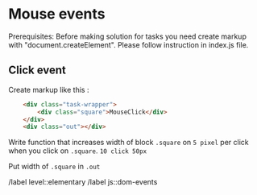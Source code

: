 # Mouse events

Prerequisites: Before making solution for tasks you need create markup with "document.createElement". Please follow instruction in index.js file.

## Click event

Create markup like this :

```html
    <div class="task-wrapper">
        <div class="square">MouseClick</div>
    </div>
    <div class="out"></div>
```

Write function that increases width of block `.square` on `5 pixel` per click when you click on `.square`.
`10 click 50px`

Put width of `.square` in `.out`

<!-- Don't forget about labels. Example: -->
/label level::elementary
/label js::dom-events
